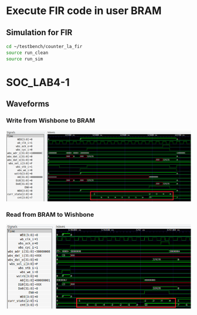 # Execute FIR code in user BRAM

## Simulation for FIR
```sh
cd ~/testbench/counter_la_fir
source run_clean
source run_sim
```
# SOC_LAB4-1
## Waveforms
### Write from Wishbone to BRAM
![image info](waveforms/write.png)
### Read from BRAM to Wishbone
![image info](waveforms/read.png)
